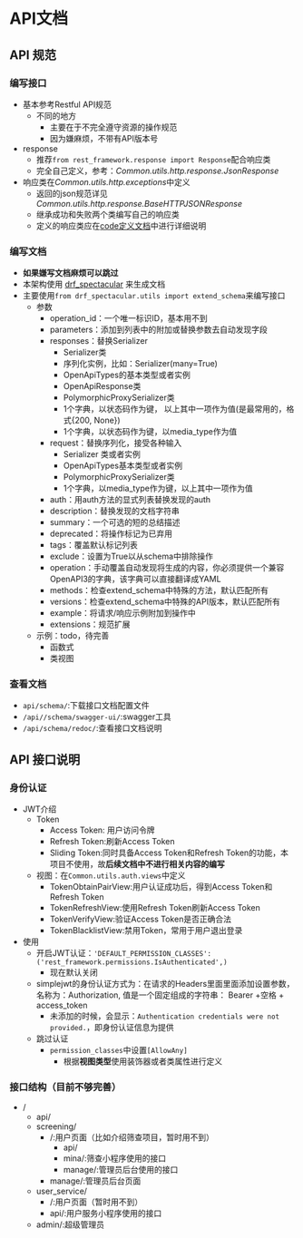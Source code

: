 # API文档

## API 规范

### 编写接口

- 基本参考Restful API规范
    - 不同的地方
        - 主要在于不完全遵守资源的操作规范
        - 因为嫌麻烦，不带有API版本号
- response
    - 推荐`from rest_framework.response import Response`配合响应类
    - 完全自己定义，参考：*Common.utils.http.response.JsonResponse*
- 响应类在*Common.utils.http.exceptions*中定义
    - 返回的json规范详见*Common.utils.http.response.BaseHTTPJSONResponse*
    - 继承成功和失败两个类编写自己的响应类
    - 定义的响应类应在[code定义文档](code.md)中进行详细说明

### 编写文档

- **如果嫌写文档麻烦可以跳过**
- 本架构使用 [drf_spectacular](https://github.com/tfranzel/drf-spectacular) 来生成文档
- 主要使用`from drf_spectacular.utils import extend_schema`来编写接口
    - 参数
        - operation_id：⼀个唯⼀标识ID，基本⽤不到
        - parameters：添加到列表中的附加或替换参数去⾃动发现字段
        - responses：替换Serializer
            - Serializer类
            - 序列化实例，⽐如：Serializer(many=True)
            - OpenApiTypes的基本类型或者实例
            - OpenApiResponse类
            - PolymorphicProxySerializer类
            - 1个字典，以状态码作为键， 以上其中⼀项作为值(是最常⽤的，格式{200, None})
            - 1个字典，以状态码作为键，以media_type作为值
        - request：替换序列化，接受各种输⼊
            - Serializer 类或者实例
            - OpenApiTypes基本类型或者实例
            - PolymorphicProxySerializer类
            - 1个字典，以media_type作为键，以上其中⼀项作为值
        - auth：⽤auth⽅法的显式列表替换发现的auth
        - description：替换发现的⽂档字符串
        - summary：⼀个可选的短的总结描述
        - deprecated：将操作标记为已弃⽤
        - tags：覆盖默认标记列表
        - exclude：设置为True以从schema中排除操作
        - operation：⼿动覆盖⾃动发现将⽣成的内容，你必须提供⼀个兼容OpenAPI3的字典，该字典可以直接翻译成YAML
        - methods：检查extend_schema中特殊的⽅法，默认匹配所有
        - versions：检查extend_schema中特殊的API版本，默认匹配所有
        - example：将请求/响应⽰例附加到操作中
        - extensions：规范扩展
    - 示例：todo，待完善
        - 函数式
        - 类视图

### 查看文档

- `api/schema/`:下载接口文档配置文件
- `/api//schema/swagger-ui/`:swagger工具
- `/api/schema/redoc/`:查看接口文档说明

## API 接口说明

### 身份认证

- JWT介绍
    - Token
        - Access Token: 用户访问令牌
        - Refresh Token:刷新Access Token
        - Sliding Token:同时具备Access Token和Refresh Token的功能，本项目不使用，故**后续文档中不进行相关内容的编写**
    - 视图：在`Common.utils.auth.views`中定义
        - TokenObtainPairView:用户认证成功后，得到Access Token和Refresh Token
        - TokenRefreshView:使用Refresh Token刷新Access Token
        - TokenVerifyView:验证Access Token是否正确合法
        - TokenBlacklistView:禁用Token，常用于用户退出登录
- 使用
    - 开启JWT认证：`'DEFAULT_PERMISSION_CLASSES': ('rest_framework.permissions.IsAuthenticated',)`
        - 现在默认关闭
    - simplejwt的身份认证方式为：在请求的Headers里面里面添加设置参数，名称为：Authorization, 值是一个固定组成的字符串： Bearer +空格 + access_token
        - 未添加的时候，会显示：`Authentication credentials were not provided.`，即身份认证信息为提供
    - 跳过认证
        - `permission_classes`中设置`[AllowAny]`
            - 根据**视图类型**使用装饰器或者类属性进行定义

### 接口结构（目前不够完善）

- /
    - api/
    - screening/
        -  /:用户页面（比如介绍筛查项目，暂时用不到）
            - api/
            - mina/:筛查小程序使用的接口
            - manage/:管理员后台使用的接口
        - manage/:管理员后台页面
    - user_service/
        - /:用户页面（暂时用不到）
        - api/:用户服务小程序使用的接口
    - admin/:超级管理员